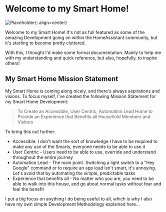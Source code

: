 # Welcome to my Smart Home!

![Placeholder](./assets/images/me.png){: align=center}

Welcome to my Smart Home! It's not as full featured as some of the amazing Development going on within the HomeAssistant community, but it's starting to become pretty cluttered. 

With this, I thought I'd make some formal documentation. Mainly to help me with my understanding and quick reference, but also, hopefully, to inspire others!

## My Smart Home Mission Statement
My Smart Home is coming along nicely, and there's always aspirations and visions. To focus myself, I've created the following Mission Statement for my Smart Home Development:

> To Create an Accessible, User Centric, Automation Lead Home to Provide an Experience that Benefits all Household Members and Visitors

To bring this out further:

- Accessible: I don't want the sort of knowledge I have to be required to make any use of the Smarts, everyone needs to be able to use it
- User Centric - Users need to be able to use, override and understand throughout the entire journey
- Automation Lead - The main point. Switching a light switch to a "Hey Google" command or to require an app load isn't smart, it's annoying. Let's avoid that by automating the simple, predictable tasks
- Experience that benefits all - No matter who you are, you need to be able to walk into this house, and go about normal tasks without fear and feel the benefit

I put a big focus on anything I do being useful to all, which is why I also have my own simple Development Methodology explained here...
